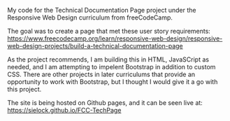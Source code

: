 My code for the Technical Documentation Page project under the Responsive Web Design curriculum from freeCodeCamp.

The goal was to create a page that met these user story requirements: https://www.freecodecamp.org/learn/responsive-web-design/responsive-web-design-projects/build-a-technical-documentation-page

As the project recommends, I am building this in HTML, JavaSCript as needed, and I am attempting to impelent Bootstrap in addition to custom CSS. There are other projects in later curriculums that provide an opportunity to work with Bootstrap, but I thought I would give it a go with this project.

The site is being hosted on Github pages, and it can be seen live at: https://sielock.github.io/FCC-TechPage
